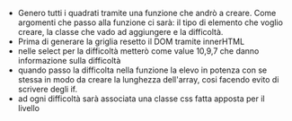 - Genero tutti i quadrati tramite una funzione che andrò a creare. Come argomenti che passo alla funzione ci sarà: il tipo di elemento che voglio creare, la classe che vado ad aggiungere e la difficoltà.
- Prima di generare la griglia resetto il DOM tramite innerHTML
- nelle select per la difficoltà metterò come value 10,9,7 che danno informazione sulla difficoltà
- quando passo la difficolta nella funzione la elevo in potenza con se stessa in modo da creare la lunghezza dell'array, cosi facendo evito di scrivere degli if.
- ad ogni difficoltà sarà associata una classe css fatta apposta per il livello